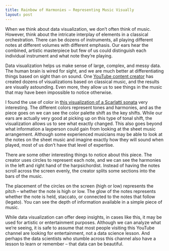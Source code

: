 ```yaml
---
title: Rainbow of Harmonies – Representing Music Visually
layout: post
---
```


When we think about data visualization, we don’t often think of music. However, think about the intricate interplay of elements in a classical orchestration. There can be dozens of instruments, all playing different notes at different volumes with different emphasis. Our ears hear the combined, artistic masterpiece but few of us could distinguish each individual instrument and what note they’re playing. 

Data visualization helps us make sense of large, complex, and messy data. The human brain is wired for sight, and we are much better at differentiating things based on sight than on sound. One [YouTube content creator]( https://www.youtube.com/c/smalin/featured) has created dozens of visualizations based on classical music, and the results are visually astounding. Even more, they allow us to see things in the music that may have been impossible to notice otherwise. 

I found the use of color in [this visualization of a Scarlatti sonata](https://www.youtube.com/watch?v=Iio6BKQ6GZs) very interesting. The different colors represent tones and harmonies, and as the piece goes on we can see the color palette shift as the key shifts. While our ears are actually very good at picking up on this type of tonal shift, the visualization allows us to see what exactly changed. This also goes beyond what information a layperson could gain from looking at the sheet music arrangement. Although some experienced musicians may be able to look at the notes on the sheet music and imagine exactly how they will sound when played, most of us don’t have that level of expertise. 

There are some other interesting things to notice about this piece. The creator uses circles to represent each note, and we can see the harmonies in the left and right hand of the harpsichordist. Instead of having the notes scroll across the screen evenly, the creator splits some sections into the bars of the music. 

The placement of the circles on the screen (high or low) represents the pitch – whether the note is high or low. The glow of the notes represents whether the note is held, staccato, or connected to the notes that follow (legato). You can see the depth of information available in a simple piece of music. 

While data visualization can offer deep insights, in cases like this, it may be used for artistic or entertainment purposes. Although we can analyze what we’re seeing, it is safe to assume that most people visiting this YouTube channel are looking for entertainment, not a data science lesson. And perhaps the data scientists who stumble across this channel also have a lesson to learn or remember – that data can be beautiful. 
